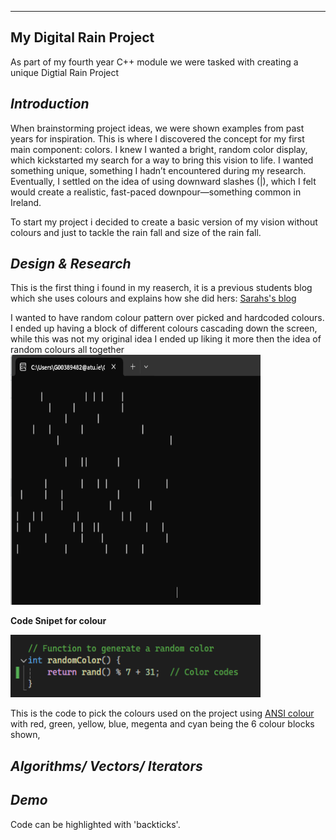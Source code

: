 ------
 My Digital Rain Project
------
As part of my fourth year C++ module we were tasked with creating a unique Digtial Rain Project

## *Introduction* 
When brainstorming project ideas, we were shown examples from past years for inspiration. This is where I discovered the concept for my first main component: colors. I knew I wanted a bright, random color display, which kickstarted my search for a way to bring this vision to life. I wanted something unique, something I hadn’t encountered during my research. Eventually, I settled on the idea of using downward slashes (|), which I felt would create a realistic, fast-paced downpour—something common in Ireland. 

To start my project i decided to create a basic version of my vision without colours and just to tackle the rain fall and size of the rain fall. 
## *Design & Research*
This is the first thing i found in my reaserch, it is a previous students blog which she uses colours and explains how she did hers: 
[Sarahs's blog](https://sarahmatu.github.io/DigiRainProject/)

I wanted to have random colour pattern over picked and hardcoded colours. I ended up having a block of different colours cascading down the screen, while this was not my original idea I ended up liking it more then the idea of random colours all together 
<img src="https://raw.githubusercontent.com/ellenmcintyre123/emc-digital-rain-cpp.io/main/docs/assets/images/firstdraft.png" width="400" height="400">

**Code Snipet for colour**

<img src="https://raw.githubusercontent.com/ellenmcintyre123/emc-digital-rain-cpp.io/main/docs/assets/images/firstcodesnippet.png" width="400" height="100">


This is the code to pick the colours used on the project using [ANSI colour](https://ss64.com/nt/syntax-ansi.html) with red, green, yellow, blue, megenta and cyan being the 6 colour blocks shown, 

## *Algorithms/ Vectors/ Iterators*
## *Demo*

Code can be highlighted with 'backticks'.

